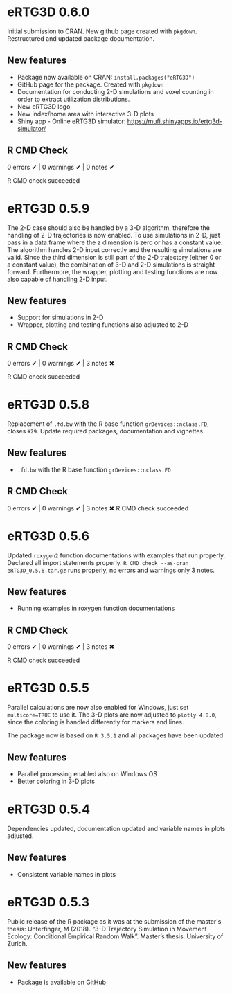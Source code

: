 # eRTG3D 0.6.0
Initial submission to CRAN. New github page created with `pkgdown`.
Restructured and updated package documentation.

## New features
* Package now available on CRAN: `install.packages("eRTG3D")`
* GitHub page for the package. Created with `pkgdown`
* Documentation for conducting 2-D simulations and voxel counting in order to extract utilization distributions.
* New eRTG3D logo
* New index/home area with interactive 3-D plots
* Shiny app - Online eRTG3D simulator: https://mufi.shinyapps.io/ertg3d-simulator/

## R CMD Check
0 errors ✔ | 0 warnings ✔ | 0 notes ✔

R CMD check succeeded

# eRTG3D 0.5.9
The 2-D case should also be handled by a 3-D algorithm, therefore the handling of 2-D trajectories is now enabled. To use simulations in 2-D, just pass in a data.frame where the z dimension is zero or has a constant value. The algorithm handles 2-D input correctly and the resulting simulations are valid. Since the third dimension is still part of the 2-D trajectory (either 0 or a constant value), the combination of 3-D and 2-D simulations is straight forward. Furthermore, the wrapper, plotting and testing functions are now also capable of handling 2-D input.

## New features
* Support for simulations in 2-D
* Wrapper, plotting and testing functions also adjusted to 2-D

## R CMD Check
0 errors ✔ | 0 warnings ✔ | 3 notes ✖

R CMD check succeeded

# eRTG3D 0.5.8
Replacement of `.fd.bw` with the R base function `grDevices::nclass.FD`, closes `#29`.
Update required packages, documentation and vignettes.

## New features
* `.fd.bw` with the R base function `grDevices::nclass.FD`

## R CMD Check
0 errors ✔ | 0 warnings ✔ | 3 notes ✖
R CMD check succeeded

# eRTG3D 0.5.6
Updated `roxygen2` function documentations with examples that run properly. Declared all import statements properly. `R CMD check --as-cran eRTG3D_0.5.6.tar.gz` runs properly, no errors and warnings only 3 notes.

## New features

* Running examples in roxygen function documentations

## R CMD Check
0 errors ✔ | 0 warnings ✔ | 3 notes ✖

R CMD check succeeded

# eRTG3D 0.5.5
Parallel calculations are now also enabled for Windows, just set `multicore=TRUE` to use it. The 3-D plots are now adjusted to `plotly 4.8.0`, since the coloring is handled differently for markers and lines.

The package now is based on `R 3.5.1` and all packages have been updated.

## New features
* Parallel processing enabled also on Windows OS
* Better coloring in 3-D plots

# eRTG3D 0.5.4
Dependencies updated, documentation updated and variable names in plots adjusted.

## New features
* Consistent variable names in plots

# eRTG3D 0.5.3
Public release of the R package as it was at the submission of the master's thesis:
Unterfinger, M (2018). “3-D Trajectory Simulation in Movement Ecology: Conditional Empirical Random Walk”. Master’s thesis. University of Zurich.

## New features
* Package is available on GitHub
